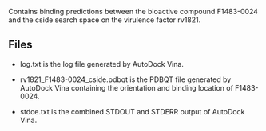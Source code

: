Contains binding predictions between the bioactive compound F1483-0024 and the cside search space on the virulence factor rv1821.

## Files

- log.txt is the log file generated by AutoDock Vina.

- rv1821_F1483-0024_cside.pdbqt is the PDBQT file generated by AutoDock Vina containing the orientation and binding location of F1483-0024.

- stdoe.txt is the combined STDOUT and STDERR output of AutoDock Vina.

